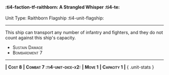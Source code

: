 #### :ti4-faction-tf-raithborn: **A Strangled Whisper** :ti4-te:

Unit Type: Raithborn Flagship :ti4-unit-flagship: 

---

This ship can transport any number of infantry and fighters, and they do not count against this ship's capacity.

* <span style="font-variant:small-caps;">Sustain Damage</span> 
* <span style="font-variant:small-caps;">Bombardment 7</span> 

---

__|__ <span style="font-variant:small-caps;white-space: nowrap;">**Cost 8**</span> __|__ <span style="font-variant:small-caps;white-space: nowrap;">**Combat 7 :ti4-unit-dice-x2:**</span> __|__ <span style="font-variant:small-caps;white-space: nowrap;">**Move 1**</span> __|__ <span style="font-variant:small-caps;white-space: nowrap;">**Capacity 1**</span> __|__
{ .unit-stats }
